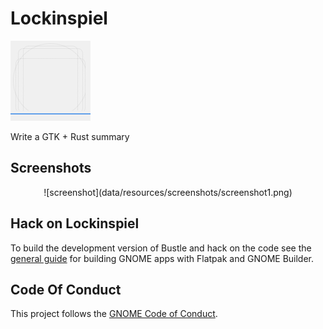 <!-- FIXME Uncomment once published at Flathub -->
<!-- <a href="https://flathub.org/apps/details/live.Lockinspiel"> -->
<!-- <img src="https://flathub.org/api/badge?svg&locale=en&light" width="190px" /> -->
<!-- </a> -->

# Lockinspiel

<img src="data/icons/live.Lockinspiel.svg" width="128" height="128" />
<!-- FIXME Set project description -->
<p>Write a GTK + Rust summary</p>

## Screenshots

<div align="center">
![screenshot](data/resources/screenshots/screenshot1.png)
</div>

## Hack on Lockinspiel

To build the development version of Bustle and hack on the code
see the [general guide](https://developer.gnome.org/documentation/tutorials/beginners/getting_started.html)
for building GNOME apps with Flatpak and GNOME Builder.

<!-- FIXME Uncomment once available at Damned Lies -->
<!-- ## Translations -->

<!-- Helping to translate Lockinspiel or add support to a new language is very -->
<!-- welcome. You can find everything you need at: -->
<!-- [l10n.gnome.org/module/lockinspiel-gtk/](https://l10n.gnome.org/module/lockinspiel-gtk/) -->

## Code Of Conduct

This project follows the [GNOME Code of Conduct](https://conduct.gnome.org/).
